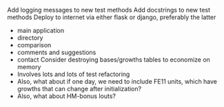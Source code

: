 Add logging messages to new test methods
Add docstrings to new test methods
Deploy to internet via either flask or django, preferably the latter
- main application
- directory
- comparison
- comments and suggestions
- contact
Consider destroying bases/growths tables to economize on memory
- Involves lots and lots of test refactoring
- Also, what about if one day, we need to include FE11 units, which have growths that can change after initialization?
- Also, what about HM-bonus louts?
